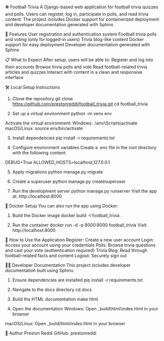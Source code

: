 ⚽ Football Trivia
A Django-based web application for football trivia quizzes and polls. Users can register, log in, participate in polls, and read trivia content. The project includes Docker support for containerized deployment and developer documentation generated with Sphinx.

🚀 Features
User registration and authentication system
Football trivia polls and voting (only for logged-in users)
Trivia blog-like content
Docker support for easy deployment
Developer documentation generated with Sphinx

📋 What to Expect
After setup, users will be able to:
Register and log into their accounts
Browse trivia polls and vote
Read football-related trivia articles and quizzes
Interact with content in a clean and responsive interface


🛠️ Local Setup Instructions
1. Clone the repository
git clone https://github.com/prestonreddi/football_trivia.git
cd football_trivia

2. Set up a virtual environment
python -m venv env

Activate the virtual environment:
Windows:
.\env\Scripts\activate
macOS/Linux:
source env/bin/activate

3. Install dependencies
pip install -r requirements.txt

4. Configure environment variables
Create a .env file in the root directory with the following content:

DEBUG=True
ALLOWED_HOSTS=localhost,127.0.0.1

5. Apply migrations
python manage.py migrate

6. Create a superuser
python manage.py createsuperuser

7. Run the development server
python manage.py runserver
Visit the app at: http://localhost:8000

🐳 Docker Setup 
You can also run the app using Docker:

1. Build the Docker image
docker build -t football_trivia .

2. Run the container
docker run -d -p 8000:8000 football_trivia
Visit: http://localhost:8000


🧩 How to Use the Application
Register: Create a new user account
Login: Access your account using your credentials
Polls: Browse trivia questions and cast your vote (authentication required)
Trivia Blog: Read through football-related facts and content
Logout: Securely sign out

🧑‍💻 Developer Documentation 
This project includes developer documentation built using Sphinx.

1. Ensure dependencies are installed
pip install -r requirements.txt

2. Navigate to the docs directory
cd docs

3. Build the HTML documentation
make html

4. Open the documentation
Windows: Open _build\html\index.html in your browser

macOS/Linux: Open _build/html/index.html in your browser


👤 Author
Preston Reddi
GitHub: prestonreddi